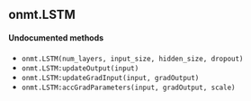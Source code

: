 <a name="onmt.LSTM.dok"></a>


## onmt.LSTM ##



#### Undocumented methods ####

<a name="onmt.LSTM"></a>
 * `onmt.LSTM(num_layers, input_size, hidden_size, dropout)`
<a name="onmt.LSTM:updateOutput"></a>
 * `onmt.LSTM:updateOutput(input)`
<a name="onmt.LSTM:updateGradInput"></a>
 * `onmt.LSTM:updateGradInput(input, gradOutput)`
<a name="onmt.LSTM:accGradParameters"></a>
 * `onmt.LSTM:accGradParameters(input, gradOutput, scale)`
